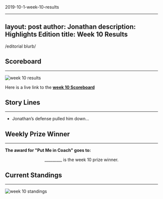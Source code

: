 2019-10-1-week-10-results

---
layout: post
author: Jonathan
description: Highlights Edition
title: Week 10 Results
---
/editorial blurb/

## Scoreboard
---
<img class="center" src="/assets/results/wr10.png" alt="week 10 results">

Here is a live link to the **[week 10 Scoreboard](https://fantasy.espn.com/football/league/scoreboard?leagueId=215530&matchupPeriodId=10)**


## Story Lines
---
- Jonathan’s defense pulled him down… 

## Weekly Prize Winner
---
**The award for "Put Me in Coach" goes to:**

<p  class="callout" align="center"> _________ is the week 10 prize winner.</p>

## Current Standings
---

<img class="center" src="/assets/results/ws10.png" alt="week 10 standings">